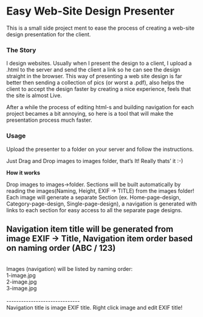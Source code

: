 <h1>Easy Web-Site Design Presenter</h1>
<p>
This is a small side project ment to ease the process of creating a web-site design presentation for the client.
</p>
<h3>The Story</h3>
<p>
I design websites. Usually when I present the design to a client, I upload a .html to the server and send the client a link so he can see the design straight in the browser. This way of presenting a web site design is far better then sending a collection of pics (or worst a .pdf), also helps the client to accept the design faster by creating a nice experience, feels that the site is almost Live.
</p>
<p>
After a while the process of editing html-s and building navigation for each project becames a bit annoying, so here is a tool that will make the presentation process much faster.
</p>

<h3>Usage</h3>
<p>
Upload the presenter to a folder on your server and follow the instructions.

Just Drag and Drop images to images folder, that’s It! Really thats’ it :-)

<strong>How it works</strong>

Drop images to images->folder. Sections will be built automatically by reading the images(Naming, Height, EXIF -> TITLE) from the images folder! Each image will generate a separate Section (ex. Home-page-design, Category-page-design, Single-page-design), a navigation is generated with links to each section for easy access to all the separate page designs.

Navigation item title will be generated from image EXIF -> Title, Navigation item order based on naming order (ABC / 123)
<br/>
------------------------------
<br/>
Images (navigation) will be listed by naming order:
<br/>
1-image.jpg<br/>
2-image.jpg<br/>
3-image.jpg<br/>
<br/>
------------------------------
<br/>
Navigation title is image EXIF title. Right click image and edit EXIF title!
</p>

